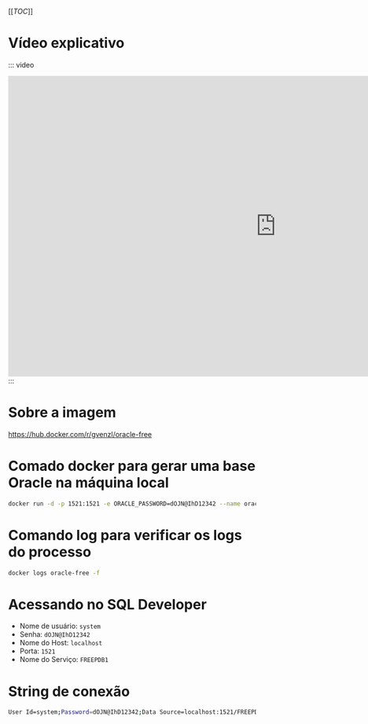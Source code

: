 [[_TOC_]]

# Vídeo explicativo
::: video
<iframe width="1088" height="612" src="https://www.youtube.com/embed/fOsp_IRoWTc" title="Oracle: Trabalhe com Oracle gratuitamente na sua máquina local" frameborder="0" allow="accelerometer; autoplay; clipboard-write; encrypted-media; gyroscope; picture-in-picture; web-share" referrerpolicy="strict-origin-when-cross-origin" allowfullscreen></iframe>
:::

# Sobre a imagem
https://hub.docker.com/r/gvenzl/oracle-free

# Comado docker para gerar uma base Oracle na máquina local
```bash
docker run -d -p 1521:1521 -e ORACLE_PASSWORD=dOJN@IhD12342 --name oracle-free gvenzl/oracle-free
```

# Comando log para verificar os logs do processo
```bash
docker logs oracle-free -f
```

# Acessando no SQL Developer
- Nome de usuário: `system`
- Senha: `dOJN@IhD12342`
- Nome do Host: `localhost`
- Porta: `1521`
- Nome do Serviço: `FREEPDB1`

# String de conexão
```bash
User Id=system;Password=dOJN@IhD12342;Data Source=localhost:1521/FREEPDB1;
```